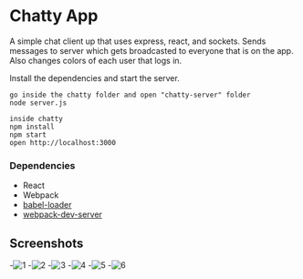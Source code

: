 # Chatty App
A simple chat client up that uses express, react, and sockets. Sends messages to server which gets broadcasted to everyone that is on the app. Also changes colors of each user that logs in.

Install the dependencies and start the server.

```
go inside the chatty folder and open "chatty-server" folder
node server.js

inside chatty
npm install
npm start
open http://localhost:3000

```

### Dependencies

* React
* Webpack
* [babel-loader](https://github.com/babel/babel-loader)
* [webpack-dev-server](https://github.com/webpack/webpack-dev-server)


## Screenshots

-![1](https://github.com/waff1e/chatty/blob/master/docs/1.png?raw=true)
-![2](https://github.com/waff1e/chatty/blob/master/docs/2.png?raw=true)
-![3](https://github.com/waff1e/chatty/blob/master/docs/3.png?raw=true)
-![4](https://github.com/waff1e/chatty/blob/master/docs/4.png?raw=true)
-![5](https://github.com/waff1e/chatty/blob/master/docs/5.png?raw=true)
-![6](https://github.com/waff1e/chatty/blob/master/docs/6.png?raw=true)